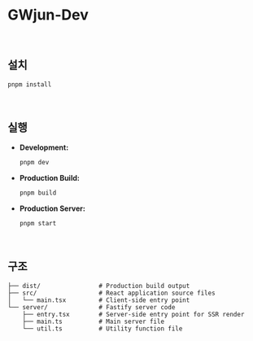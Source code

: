 # GWjun-Dev

</br>

## 설치

```bash
pnpm install
```

</br>

## 실행

- **Development:**

  ```bash
  pnpm dev
  ```

- **Production Build:**

  ```bash
  pnpm build
  ```

- **Production Server:**

  ```bash
  pnpm start
  ```

</br>

## 구조

```
├── dist/                # Production build output
├── src/                 # React application source files
│   └── main.tsx         # Client-side entry point
└── server/              # Fastify server code
    ├── entry.tsx        # Server-side entry point for SSR render
    ├── main.ts          # Main server file
    └── util.ts          # Utility function file

```
